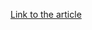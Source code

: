 [Link to the article](https://www.akamai.com/blog/security/4-techniques-for-early-ransomware-detection)
